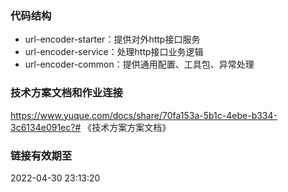 ### 代码结构
- url-encoder-starter：提供对外http接口服务
- url-encoder-service：处理http接口业务逻辑
- url-encoder-common：提供通用配置、工具包、异常处理

### 技术方案文档和作业连接
https://www.yuque.com/docs/share/70fa153a-5b1c-4ebe-b334-3c6134e091ec?# 《技术方案方案文档》

### 链接有效期至 
2022-04-30 23:13:20
